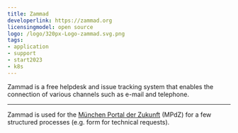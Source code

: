 ```yaml
---
title: Zammad
developerlink: https://zammad.org
licensingmodel: open source
logo: /logo/320px-Logo-zammad.svg.png
tags:
- application
- support
- start2023
- k8s
---
```


Zammad is a free helpdesk and issue tracking system that enables the connection of various channels such as e-mail and telephone.

---

Zammad is used for the [München Portal der Zukunft](https://radar.muenchen.digital/project/Digital-Government/M%C3%BCnchen-Portal-der-Zukunft.html) (MPdZ) for a few structured processes (e.g. form for technical requests).
